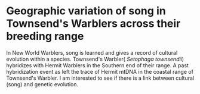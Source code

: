 # Geographic variation of song in Townsend's Warblers across their breeding range

In New World Warblers, song is learned and gives a record of cultural evolution within a species. Townsend's Warbler( _Setophaga townsendii_) hybridizes with Hermit Warblers in the Southern end of their range. A past hybridization event as left the trace of Hermit mtDNA in the coastal range of Townsend's Warbler. I am interested to see if there is a link between cultural (song) and genetic evolution. 